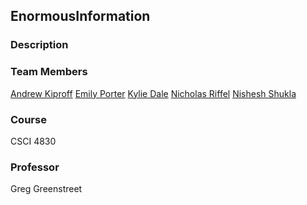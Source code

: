 ## EnormousInformation

### Description

### Team Members
[Andrew Kiproff](https://github.com/anki7203)
[Emily Porter](https://github.com/empo0270)
[Kylie Dale](https://github.com/kyliedale)
[Nicholas Riffel](https://github.com/Riffmeister)
[Nishesh Shukla](https://github.com/Nishesh1412)

### Course
CSCI 4830 

### Professor
Greg Greenstreet
